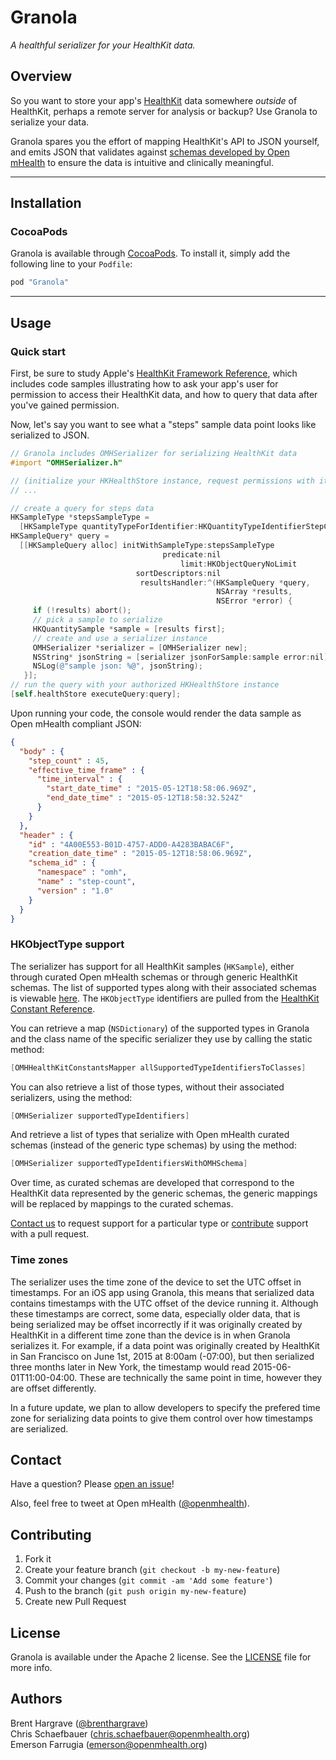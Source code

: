 # Granola

_*A healthful serializer for your HealthKit data.*_

## Overview

So you want to store your app's [HealthKit](https://developer.apple.com/healthkit/)
data somewhere *outside* of HealthKit, perhaps a remote server for analysis or
backup? Use Granola to serialize your data.

Granola spares you the effort of mapping HealthKit's API to JSON yourself,
and emits JSON that validates against
[schemas developed by Open mHealth](http://www.openmhealth.org/developers/schemas/)
to ensure the data is intuitive and clinically meaningful.


***

## Installation

### CocoaPods

Granola is available through [CocoaPods](http://cocoapods.org). To install it, simply add the following line to your `Podfile`:

```ruby
pod "Granola"
```

***

## Usage

### Quick start

First, be sure to study Apple's
[HealthKit Framework Reference](https://developer.apple.com/library/ios/documentation/HealthKit/Reference/HealthKit_Framework),
which includes code samples illustrating how to ask your app's user for
permission to access their HealthKit data, and how to query that data after
you've gained permission.

Now, let's say you want to see what a "steps" sample data point looks like
serialized to JSON.

```objective-c
// Granola includes OMHSerializer for serializing HealthKit data
#import "OMHSerializer.h"

// (initialize your HKHealthStore instance, request permissions with it)
// ...

// create a query for steps data
HKSampleType *stepsSampleType =
  [HKSampleType quantityTypeForIdentifier:HKQuantityTypeIdentifierStepCount];
HKSampleQuery* query =
  [[HKSampleQuery alloc] initWithSampleType:stepsSampleType
                                  predicate:nil
                                      limit:HKObjectQueryNoLimit
                            sortDescriptors:nil
                             resultsHandler:^(HKSampleQuery *query,
                                              NSArray *results,
                                              NSError *error) {
     if (!results) abort();
     // pick a sample to serialize
     HKQuantitySample *sample = [results first];
     // create and use a serializer instance
     OMHSerializer *serializer = [OMHSerializer new];
     NSString* jsonString = [serializer jsonForSample:sample error:nil];
     NSLog(@"sample json: %@", jsonString);
   }];
// run the query with your authorized HKHealthStore instance
[self.healthStore executeQuery:query];
```

Upon running your code, the console would render the data sample as Open mHealth compliant JSON:

```json
{
  "body" : {
    "step_count" : 45,
    "effective_time_frame" : {
      "time_interval" : {
        "start_date_time" : "2015-05-12T18:58:06.969Z",
        "end_date_time" : "2015-05-12T18:58:32.524Z"
      }
    }
  },
  "header" : {
    "id" : "4A00E553-B01D-4757-ADD0-A4283BABAC6F",
    "creation_date_time" : "2015-05-12T18:58:06.969Z",
    "schema_id" : {
      "namespace" : "omh",
      "name" : "step-count",
      "version" : "1.0"
    }
  }
}
```

### HKObjectType support

The serializer has support for all HealthKit samples (`HKSample`), either through curated Open mHealth schemas or through generic HealthKit schemas. The list of supported types along with their associated schemas is viewable [here](Docs/hkobject_type_coverage.md). The `HKObjectType` identifiers are pulled from the
[HealthKit Constant Reference](https://developer.apple.com/library/ios/documentation/HealthKit/Reference/HealthKit_Constants/#//apple_ref/doc/uid/TP40014710-CH2-DontLinkElementID_3). 

You can retrieve a map (`NSDictionary`) of the supported types in Granola and the class name of the specific serializer they use by calling the static method:
```objective-c 
[OMHHealthKitConstantsMapper allSupportedTypeIdentifiersToClasses]
``` 

You can also retrieve a list of those types, without their associated serializers, using the method:
```objective-c 
[OMHSerializer supportedTypeIdentifiers]
``` 

And retrieve a list of types that serialize with Open mHealth curated schemas (instead of the generic type schemas) by using the method:
```objective-c 
[OMHSerializer supportedTypeIdentifiersWithOMHSchema]
```

Over time, as curated schemas are developed that correspond to the HealthKit data represented by the generic schemas, the generic mappings will be replaced by mappings to the curated schemas.

[Contact us](#contact) to request support for a particular type or
[contribute](#contributing) support with a pull request.

### Time zones

The serializer uses the time zone of the device to set the UTC offset in timestamps. For an iOS app using Granola, this means that serialized data contains timestamps with the UTC offset of the device running it. Although these timestamps are correct, some data, especially older data, that is being serialized may be offset incorrectly if it was originally created by HealthKit in a different time zone than the device is in when Granola serializes it. For example, if a data point was originally created by HealthKit in San Francisco on June 1st, 2015 at 8:00am (-07:00), but then serialized three months later in New York, the timestamp would read 2015-06-01T11:00-04:00. These are technically the same point in time, however they are offset differently.

In a future update, we plan to allow developers to specify the prefered time zone for serializing data points to give them control over how timestamps are serialized. 

## Contact

Have a question? Please [open an issue](https://github.com/openmhealth/Granola/issues/new)!

Also, feel free to tweet at Open mHealth ([@openmhealth](http://twitter.com/openmhealth)).


## Contributing

1. Fork it
2. Create your feature branch (`git checkout -b my-new-feature`)
3. Commit your changes (`git commit -am 'Add some feature'`)
4. Push to the branch (`git push origin my-new-feature`)
5. Create new Pull Request


## License

Granola is available under the Apache 2 license. See the [LICENSE](/LICENSE) file for more info.


## Authors

Brent Hargrave ([@brenthargrave](http://twitter.com/brenthargrave))  
Chris Schaefbauer (chris.schaefbauer@openmhealth.org)  
Emerson Farrugia (emerson@openmhealth.org)  

